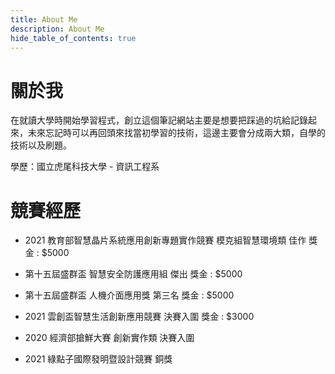 ```yaml
---
title: About Me
description: About Me
hide_table_of_contents: true
---
```


# 關於我

在就讀大學時開始學習程式，創立這個筆記網站主要是想要把踩過的坑給記錄起來，未來忘記時可以再回頭來找當初學習的技術，這邊主要會分成兩大類，自學的技術以及刷題。

學歷：國立虎尾科技大學 - 資訊工程系
<br/>

# 競賽經歷

- 2021 教育部智慧晶片系統應用創新專題實作競賽 模克組智慧環境類 佳作 獎金 : $5000

- 第十五屆盛群盃 智慧安全防護應用組 傑出 獎金 : $5000

- 第十五屆盛群盃 人機介面應用獎 第三名 獎金 : $5000

- 2021 雲創盃智慧生活創新應用競賽 決賽入圍 獎金 : $3000

- 2020 經濟部搶鮮大賽 創新實作類 決賽入圍

- 2021 綠點子國際發明暨設計競賽 銅獎

